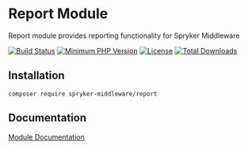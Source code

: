 # Report Module
Report module provides reporting functionality for Spryker Middleware

[![Build Status](https://travis-ci.org/spryker-middleware/report.svg?branch=master)](https://travis-ci.org/spryker-middleware/report)
[![Minimum PHP Version](http://img.shields.io/badge/php-%3E%3D%207.1-8892BF.svg)](https://php.net/)
[![License](https://poser.pugx.org/spryker/code-sniffer/license.svg)](https://packagist.org/packages/spryker-middleware/report)
[![Total Downloads](https://poser.pugx.org/spryker-middleware/report/d/total.svg)](https://packagist.org/packages/spryker-middleware/report)


## Installation

```
composer require spryker-middleware/report
```

## Documentation
[Module Documentation](https://academy.spryker.com/developing_with_spryker/spryker_middleware.html)
